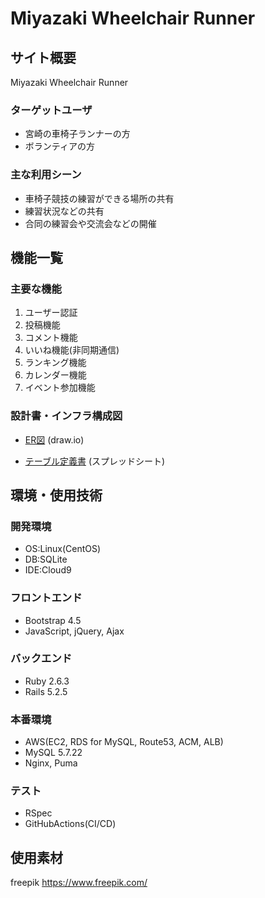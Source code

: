 # Miyazaki Wheelchair Runner

## サイト概要
<!--<img width="1078" alt="mimpi_summarize" src="https://user-images.githubusercontent.com/75741350/121880795-64a87380-cd49-11eb-8f1e-e8931f7b71bb.png">-->

Miyazaki Wheelchair Runner<br>


### ターゲットユーザ
- 宮崎の車椅子ランナーの方
- ボランティアの方

### 主な利用シーン
- 車椅子競技の練習ができる場所の共有
- 練習状況などの共有
- 合同の練習会や交流会などの開催

## 機能一覧

### 主要な機能
 1. ユーザー認証
 2. 投稿機能
 3. コメント機能
 4. いいね機能(非同期通信)
 5. ランキング機能
 6. カレンダー機能
 7. イベント参加機能


### 設計書・インフラ構成図
<!--<img width="950" alt="インフラ構成図" src="https://user-images.githubusercontent.com/75741350/121875212-2ad46e80-cd43-11eb-9ad5-95391b3b7997.png">-->

 - [ER図](https://drive.google.com/file/d/1zpixlj0WnB-vpX6EqUON70nrIfD5lNXW/view?usp=sharing) (draw.io)

 - [テーブル定義書](https://docs.google.com/spreadsheets/d/1X5vSH1DfPpQ8ylAWjc3ZewuXVI1mvEyblwx0sk5vDyw/edit?usp=sharing) (スプレッドシート)

## 環境・使用技術
### 開発環境
- OS:Linux(CentOS)
- DB:SQLite
- IDE:Cloud9

### フロントエンド
- Bootstrap 4.5
- JavaScript, jQuery, Ajax

### バックエンド
- Ruby 2.6.3
- Rails 5.2.5

### 本番環境
- AWS(EC2, RDS for MySQL, Route53, ACM, ALB)
- MySQL 5.7.22
- Nginx, Puma

### テスト
- RSpec
- GitHubActions(CI/CD)

## 使用素材
freepik https://www.freepik.com/
